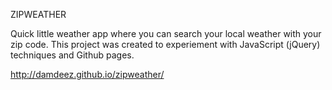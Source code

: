 ZIPWEATHER

Quick little weather app where you can search your local weather with your zip code. This project was created to experiement with JavaScript (jQuery) techniques and Github pages.

http://damdeez.github.io/zipweather/